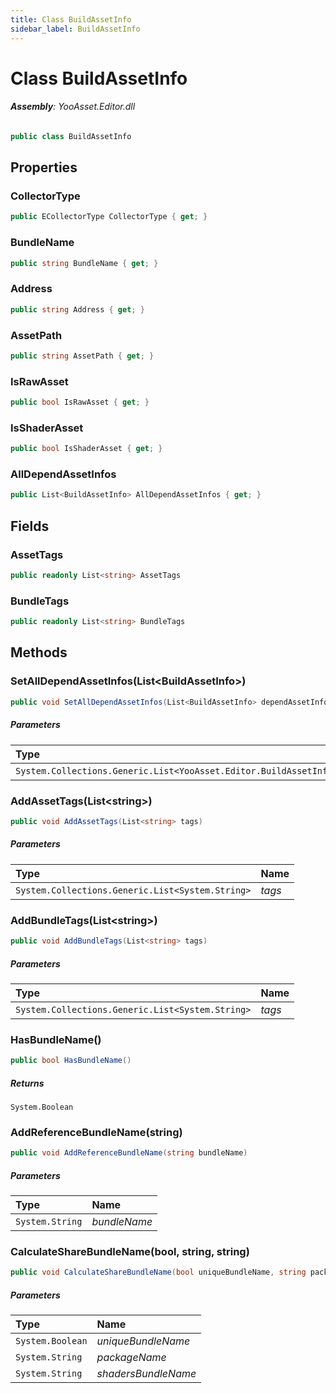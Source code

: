 ```yaml
---
title: Class BuildAssetInfo
sidebar_label: BuildAssetInfo
---
```

# Class BuildAssetInfo


###### **Assembly**: YooAsset.Editor.dll

```csharp title="Declaration"
public class BuildAssetInfo
```
## Properties
### CollectorType


```csharp title="Declaration"
public ECollectorType CollectorType { get; }
```
### BundleName


```csharp title="Declaration"
public string BundleName { get; }
```
### Address


```csharp title="Declaration"
public string Address { get; }
```
### AssetPath


```csharp title="Declaration"
public string AssetPath { get; }
```
### IsRawAsset


```csharp title="Declaration"
public bool IsRawAsset { get; }
```
### IsShaderAsset


```csharp title="Declaration"
public bool IsShaderAsset { get; }
```
### AllDependAssetInfos


```csharp title="Declaration"
public List<BuildAssetInfo> AllDependAssetInfos { get; }
```
## Fields
### AssetTags


```csharp title="Declaration"
public readonly List<string> AssetTags
```
### BundleTags


```csharp title="Declaration"
public readonly List<string> BundleTags
```
## Methods
### SetAllDependAssetInfos(List&lt;BuildAssetInfo&gt;)


```csharp title="Declaration"
public void SetAllDependAssetInfos(List<BuildAssetInfo> dependAssetInfos)
```

##### Parameters

| Type | Name |
|:--- |:--- |
| `System.Collections.Generic.List<YooAsset.Editor.BuildAssetInfo>` | *dependAssetInfos* |

### AddAssetTags(List&lt;string&gt;)


```csharp title="Declaration"
public void AddAssetTags(List<string> tags)
```

##### Parameters

| Type | Name |
|:--- |:--- |
| `System.Collections.Generic.List<System.String>` | *tags* |

### AddBundleTags(List&lt;string&gt;)


```csharp title="Declaration"
public void AddBundleTags(List<string> tags)
```

##### Parameters

| Type | Name |
|:--- |:--- |
| `System.Collections.Generic.List<System.String>` | *tags* |

### HasBundleName()


```csharp title="Declaration"
public bool HasBundleName()
```

##### Returns

`System.Boolean`
### AddReferenceBundleName(string)


```csharp title="Declaration"
public void AddReferenceBundleName(string bundleName)
```

##### Parameters

| Type | Name |
|:--- |:--- |
| `System.String` | *bundleName* |

### CalculateShareBundleName(bool, string, string)


```csharp title="Declaration"
public void CalculateShareBundleName(bool uniqueBundleName, string packageName, string shadersBundleName)
```

##### Parameters

| Type | Name |
|:--- |:--- |
| `System.Boolean` | *uniqueBundleName* |
| `System.String` | *packageName* |
| `System.String` | *shadersBundleName* |


